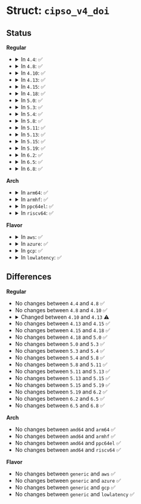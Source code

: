 # Struct: <code>cipso_v4_doi</code>

## Status
<b>Regular</b>
<ul>
<li>
<details>
<summary>In <code>4.4</code>: ✅</summary>

```c
struct cipso_v4_doi {
    u32 doi;
    u32 type;
    union (anon) map;
    u8 tags[5];
    atomic_t refcount;
    struct list_head list;
    struct callback_head rcu;
};
```
</details>
</li>
<li>
<details>
<summary>In <code>4.8</code>: ✅</summary>

```c
struct cipso_v4_doi {
    u32 doi;
    u32 type;
    union (anon) map;
    u8 tags[5];
    atomic_t refcount;
    struct list_head list;
    struct callback_head rcu;
};
```
</details>
</li>
<li>
<details>
<summary>In <code>4.10</code>: ✅</summary>

```c
struct cipso_v4_doi {
    u32 doi;
    u32 type;
    union (anon) map;
    u8 tags[5];
    atomic_t refcount;
    struct list_head list;
    struct callback_head rcu;
};
```
</details>
</li>
<li>
<details>
<summary>In <code>4.13</code>: ✅</summary>

```c
struct cipso_v4_doi {
    u32 doi;
    u32 type;
    union (anon) map;
    u8 tags[5];
    refcount_t refcount;
    struct list_head list;
    struct callback_head rcu;
};
```
</details>
</li>
<li>
<details>
<summary>In <code>4.15</code>: ✅</summary>

```c
struct cipso_v4_doi {
    u32 doi;
    u32 type;
    union (anon) map;
    u8 tags[5];
    refcount_t refcount;
    struct list_head list;
    struct callback_head rcu;
};
```
</details>
</li>
<li>
<details>
<summary>In <code>4.18</code>: ✅</summary>

```c
struct cipso_v4_doi {
    u32 doi;
    u32 type;
    union (anon) map;
    u8 tags[5];
    refcount_t refcount;
    struct list_head list;
    struct callback_head rcu;
};
```
</details>
</li>
<li>
<details>
<summary>In <code>5.0</code>: ✅</summary>

```c
struct cipso_v4_doi {
    u32 doi;
    u32 type;
    union (anon) map;
    u8 tags[5];
    refcount_t refcount;
    struct list_head list;
    struct callback_head rcu;
};
```
</details>
</li>
<li>
<details>
<summary>In <code>5.3</code>: ✅</summary>

```c
struct cipso_v4_doi {
    u32 doi;
    u32 type;
    union (anon) map;
    u8 tags[5];
    refcount_t refcount;
    struct list_head list;
    struct callback_head rcu;
};
```
</details>
</li>
<li>
<details>
<summary>In <code>5.4</code>: ✅</summary>

```c
struct cipso_v4_doi {
    u32 doi;
    u32 type;
    union (anon) map;
    u8 tags[5];
    refcount_t refcount;
    struct list_head list;
    struct callback_head rcu;
};
```
</details>
</li>
<li>
<details>
<summary>In <code>5.8</code>: ✅</summary>

```c
struct cipso_v4_doi {
    u32 doi;
    u32 type;
    union (anon) map;
    u8 tags[5];
    refcount_t refcount;
    struct list_head list;
    struct callback_head rcu;
};
```
</details>
</li>
<li>
<details>
<summary>In <code>5.11</code>: ✅</summary>

```c
struct cipso_v4_doi {
    u32 doi;
    u32 type;
    union (anon) map;
    u8 tags[5];
    refcount_t refcount;
    struct list_head list;
    struct callback_head rcu;
};
```
</details>
</li>
<li>
<details>
<summary>In <code>5.13</code>: ✅</summary>

```c
struct cipso_v4_doi {
    u32 doi;
    u32 type;
    union (anon) map;
    u8 tags[5];
    refcount_t refcount;
    struct list_head list;
    struct callback_head rcu;
};
```
</details>
</li>
<li>
<details>
<summary>In <code>5.15</code>: ✅</summary>

```c
struct cipso_v4_doi {
    u32 doi;
    u32 type;
    union (anon) map;
    u8 tags[5];
    refcount_t refcount;
    struct list_head list;
    struct callback_head rcu;
};
```
</details>
</li>
<li>
<details>
<summary>In <code>5.19</code>: ✅</summary>

```c
struct cipso_v4_doi {
    u32 doi;
    u32 type;
    union (anon) map;
    u8 tags[5];
    refcount_t refcount;
    struct list_head list;
    struct callback_head rcu;
};
```
</details>
</li>
<li>
<details>
<summary>In <code>6.2</code>: ✅</summary>

```c
struct cipso_v4_doi {
    u32 doi;
    u32 type;
    union (anon) map;
    u8 tags[5];
    refcount_t refcount;
    struct list_head list;
    struct callback_head rcu;
};
```
</details>
</li>
<li>
<details>
<summary>In <code>6.5</code>: ✅</summary>

```c
struct cipso_v4_doi {
    u32 doi;
    u32 type;
    union (anon) map;
    u8 tags[5];
    refcount_t refcount;
    struct list_head list;
    struct callback_head rcu;
};
```
</details>
</li>
<li>
<details>
<summary>In <code>6.8</code>: ✅</summary>

```c
struct cipso_v4_doi {
    u32 doi;
    u32 type;
    union (anon) map;
    u8 tags[5];
    refcount_t refcount;
    struct list_head list;
    struct callback_head rcu;
};
```
</details>
</li>
</ul>
<b>Arch</b>
<ul>
<li>
<details>
<summary>In <code>arm64</code>: ✅</summary>

```c
struct cipso_v4_doi {
    u32 doi;
    u32 type;
    union (anon) map;
    u8 tags[5];
    refcount_t refcount;
    struct list_head list;
    struct callback_head rcu;
};
```
</details>
</li>
<li>
<details>
<summary>In <code>armhf</code>: ✅</summary>

```c
struct cipso_v4_doi {
    u32 doi;
    u32 type;
    union (anon) map;
    u8 tags[5];
    refcount_t refcount;
    struct list_head list;
    struct callback_head rcu;
};
```
</details>
</li>
<li>
<details>
<summary>In <code>ppc64el</code>: ✅</summary>

```c
struct cipso_v4_doi {
    u32 doi;
    u32 type;
    union (anon) map;
    u8 tags[5];
    refcount_t refcount;
    struct list_head list;
    struct callback_head rcu;
};
```
</details>
</li>
<li>
<details>
<summary>In <code>riscv64</code>: ✅</summary>

```c
struct cipso_v4_doi {
    u32 doi;
    u32 type;
    union (anon) map;
    u8 tags[5];
    refcount_t refcount;
    struct list_head list;
    struct callback_head rcu;
};
```
</details>
</li>
</ul>
<b>Flavor</b>
<ul>
<li>
<details>
<summary>In <code>aws</code>: ✅</summary>

```c
struct cipso_v4_doi {
    u32 doi;
    u32 type;
    union (anon) map;
    u8 tags[5];
    refcount_t refcount;
    struct list_head list;
    struct callback_head rcu;
};
```
</details>
</li>
<li>
<details>
<summary>In <code>azure</code>: ✅</summary>

```c
struct cipso_v4_doi {
    u32 doi;
    u32 type;
    union (anon) map;
    u8 tags[5];
    refcount_t refcount;
    struct list_head list;
    struct callback_head rcu;
};
```
</details>
</li>
<li>
<details>
<summary>In <code>gcp</code>: ✅</summary>

```c
struct cipso_v4_doi {
    u32 doi;
    u32 type;
    union (anon) map;
    u8 tags[5];
    refcount_t refcount;
    struct list_head list;
    struct callback_head rcu;
};
```
</details>
</li>
<li>
<details>
<summary>In <code>lowlatency</code>: ✅</summary>

```c
struct cipso_v4_doi {
    u32 doi;
    u32 type;
    union (anon) map;
    u8 tags[5];
    refcount_t refcount;
    struct list_head list;
    struct callback_head rcu;
};
```
</details>
</li>
</ul>

## Differences
<b>Regular</b>
<ul>
<li>
No changes between <code>4.4</code> and <code>4.8</code> ✅
</li>
<li>
No changes between <code>4.8</code> and <code>4.10</code> ✅
</li>
<li>
<details>
<summary>Changed between <code>4.10</code> and <code>4.13</code> ⚠️</summary>
<ul>
<li>
<b>Field type changed. </b>
<code>atomic_t refcount</code> ➡️ <code>refcount_t refcount</code>
</li>
</ul>
</details>
</li>
<li>
No changes between <code>4.13</code> and <code>4.15</code> ✅
</li>
<li>
No changes between <code>4.15</code> and <code>4.18</code> ✅
</li>
<li>
No changes between <code>4.18</code> and <code>5.0</code> ✅
</li>
<li>
No changes between <code>5.0</code> and <code>5.3</code> ✅
</li>
<li>
No changes between <code>5.3</code> and <code>5.4</code> ✅
</li>
<li>
No changes between <code>5.4</code> and <code>5.8</code> ✅
</li>
<li>
No changes between <code>5.8</code> and <code>5.11</code> ✅
</li>
<li>
No changes between <code>5.11</code> and <code>5.13</code> ✅
</li>
<li>
No changes between <code>5.13</code> and <code>5.15</code> ✅
</li>
<li>
No changes between <code>5.15</code> and <code>5.19</code> ✅
</li>
<li>
No changes between <code>5.19</code> and <code>6.2</code> ✅
</li>
<li>
No changes between <code>6.2</code> and <code>6.5</code> ✅
</li>
<li>
No changes between <code>6.5</code> and <code>6.8</code> ✅
</li>
</ul>
<b>Arch</b>
<ul>
<li>
No changes between <code>amd64</code> and <code>arm64</code> ✅
</li>
<li>
No changes between <code>amd64</code> and <code>armhf</code> ✅
</li>
<li>
No changes between <code>amd64</code> and <code>ppc64el</code> ✅
</li>
<li>
No changes between <code>amd64</code> and <code>riscv64</code> ✅
</li>
</ul>
<b>Flavor</b>
<ul>
<li>
No changes between <code>generic</code> and <code>aws</code> ✅
</li>
<li>
No changes between <code>generic</code> and <code>azure</code> ✅
</li>
<li>
No changes between <code>generic</code> and <code>gcp</code> ✅
</li>
<li>
No changes between <code>generic</code> and <code>lowlatency</code> ✅
</li>
</ul>

